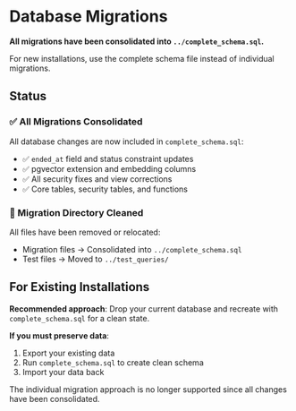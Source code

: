 # Database Migrations

**All migrations have been consolidated into `../complete_schema.sql`.**

For new installations, use the complete schema file instead of individual migrations.

## Status

### ✅ All Migrations Consolidated
All database changes are now included in `complete_schema.sql`:
- ✅ `ended_at` field and status constraint updates
- ✅ pgvector extension and embedding columns  
- ✅ All security fixes and view corrections
- ✅ Core tables, security tables, and functions

### 🎯 Migration Directory Cleaned
All files have been removed or relocated:
- Migration files → Consolidated into `../complete_schema.sql`
- Test files → Moved to `../test_queries/`

## For Existing Installations

**Recommended approach**: Drop your current database and recreate with `complete_schema.sql` for a clean state.

**If you must preserve data**:
1. Export your existing data
2. Run `complete_schema.sql` to create clean schema  
3. Import your data back

The individual migration approach is no longer supported since all changes have been consolidated.